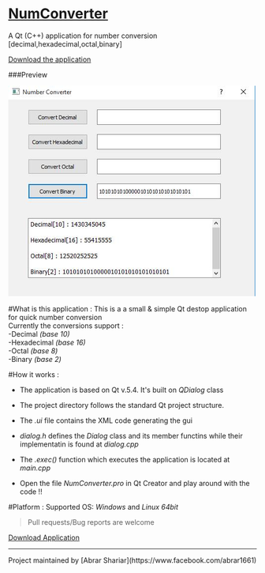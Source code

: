 # [NumConverter](http://abrarshariar.github.io/NumberConverter-App/)
A Qt (C++) application for number conversion [decimal,hexadecimal,octal,binary]

[Download the application](https://github.com/abrarShariar/NumberConverter-App/archive/master.zip)


###Preview

![app preview](https://raw.githubusercontent.com/abrarShariar/NumConverter/master/converter.jpg)


#What is this application :
This is a a small & simple Qt destop application for quick number conversion <br>
Currently the conversions support : <br>
          -Decimal  *(base 10)* <br>
          -Hexadecimal  *(base 16)* <br>
          -Octal  *(base 8)*  <br>
          -Binary   *(base 2)*  <br>
          
#How it works :

- The application is based on Qt v.5.4. It's built on <em>QDialog</em> class <br>
- The project directory follows the standard Qt project structure. <br>
- The <em>.ui</em> file contains the XML code generating the gui <br>
- *dialog.h* defines the *Dialog* class and its member functins while their implementatin is found at *dialog.cpp* <br>
- The *.exec()* function which executes the application is located at *main.cpp* <br>

- Open the file *NumConverter.pro* in Qt Creator and play around with the code !!

#Platform :
 Supported OS: *Windows* and *Linux 64bit*
 
 >Pull requests/Bug reports are welcome

[Download Application](https://github.com/abrarShariar/NumberConverter-App/archive/master.zip)

<hr>
Project maintained by [Abrar Shariar](https://www.facebook.com/abrar1661) <br>





